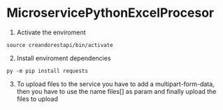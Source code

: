# MicroservicePythonExcelProcesor

1. Activate the enviroment

```
source creandorestapi/bin/activate
```

2. Install enviroment dependencies

```
py -m pip install requests
```

3. To upload files to the service you have to add a multipart-form-data, then you have to use the name files[] as param and finally upload the files to upload
